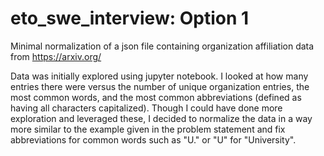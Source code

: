 # eto_swe_interview: Option 1
Minimal normalization of a json file containing organization affiliation data from https://arxiv.org/

Data was initially explored using jupyter notebook. I looked at how many entries there were versus the number of unique organization entries, the most common words, and the most common abbreviations (defined as having all characters capitalized). Though I could have done more exploration and leveraged these, I decided to normalize the data in a way more similar to the example given in the problem statement and fix abbreviations for common words such as "U." or "U" for "University".
